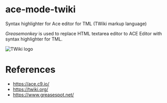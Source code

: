 # ace-mode-twiki
Syntax highlighter for Ace editor for TML (TWiki markup language)

*Greasemonkey* is used to replace HTML textarea editor to ACE Editor with syntax highlighter for TML.

![TWiki logo](https://twiki.org/p/pub/TWiki04x01/TWikiLogos/T-logo-88x31-t.gif)

# References

* https://ace.c9.io/
* https://twiki.org/
* https://www.greasespot.net/
